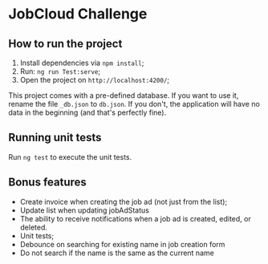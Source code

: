 # JobCloud Challenge

## How to run the project

1. Install dependencies via `npm install`;
2. Run: `ng run Test:serve`;
3. Open the project on `http://localhost:4200/`;

This project comes with a pre-defined database. If you want to use it, rename the file `_db.json` to `db.json`.
If you don't, the application will have no data in the beginning (and that's perfectly fine).

## Running unit tests

Run `ng test` to execute the unit tests.

## Bonus features

- Create invoice when creating the job ad (not just from the list);
- Update list when updating jobAdStatus
- The ability to receive notifications when a job ad is created, edited, or deleted.
- Unit tests;
- Debounce on searching for existing name in job creation form
- Do not search if the name is the same as the current name